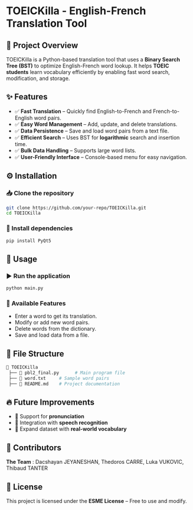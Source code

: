 # TOEICKilla - English-French Translation Tool

## 📌 Project Overview  
TOEICKilla is a Python-based translation tool that uses a **Binary Search Tree (BST)** to optimize English-French word lookup. It helps **TOEIC students** learn vocabulary efficiently by enabling fast word search, modification, and storage.

## ✨ Features  
- ✅ **Fast Translation** – Quickly find English-to-French and French-to-English word pairs.  
- ✅ **Easy Word Management** – Add, update, and delete translations.  
- ✅ **Data Persistence** – Save and load word pairs from a text file.  
- ✅ **Efficient Search** – Uses BST for **logarithmic** search and insertion time.  
- ✅ **Bulk Data Handling** – Supports large word lists.
- ✅ **User-Friendly Interface** – Console-based menu for easy navigation.  


## ⚙️ Installation  
### 📥 Clone the repository  
```sh
git clone https://github.com/your-repo/TOEICKilla.git
cd TOEICKilla
```

### 🔧 Install dependencies  
```sh
pip install PyQt5
```

## 🚀 Usage  
### ▶️ Run the application  
```sh
python main.py
```

### 📌 Available Features  
- Enter a word to get its translation.  
- Modify or add new word pairs.  
- Delete words from the dictionary.  
- Save and load data from a file.  

## 📂 File Structure  
```sh
📂 TOEICKilla  
 ├── 📄 pbl2_final.py      # Main program file  
 ├── 📄 word.txt     # Sample word pairs  
 ├── 📄 README.md    # Project documentation  
```

## 🔥 Future Improvements  
- 🔹 Support for **pronunciation**  
- 🔹 Integration with **speech recognition**  
- 🔹 Expand dataset with **real-world vocabulary**  

## 👥 Contributors  
**The Team** : Dacshayan JEYANESHAN, Thedoros CARRE, Luka VUKOVIC, Thibaud TANTER  
 

## 📜 License  
This project is licensed under the **ESME License** – Free to use and modify.  
